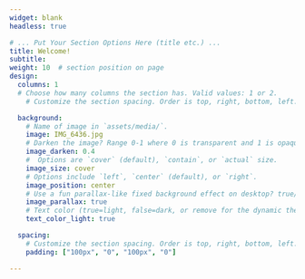 ```yaml
---
widget: blank
headless: true

# ... Put Your Section Options Here (title etc.) ...
title: Welcome!
subtitle: 
weight: 10  # section position on page
design:
  columns: 1
  # Choose how many columns the section has. Valid values: 1 or 2.
    # Customize the section spacing. Order is top, right, bottom, left.

  background:
    # Name of image in `assets/media/`.
    image: IMG_6436.jpg
    # Darken the image? Range 0-1 where 0 is transparent and 1 is opaque.
    image_darken: 0.4
    #  Options are `cover` (default), `contain`, or `actual` size.
    image_size: cover
    # Options include `left`, `center` (default), or `right`.
    image_position: center
    # Use a fun parallax-like fixed background effect on desktop? true/false
    image_parallax: true
    # Text color (true=light, false=dark, or remove for the dynamic theme color).
    text_color_light: true

  spacing:
    # Customize the section spacing. Order is top, right, bottom, left.
    padding: ["100px", "0", "100px", "0"]

---
```


